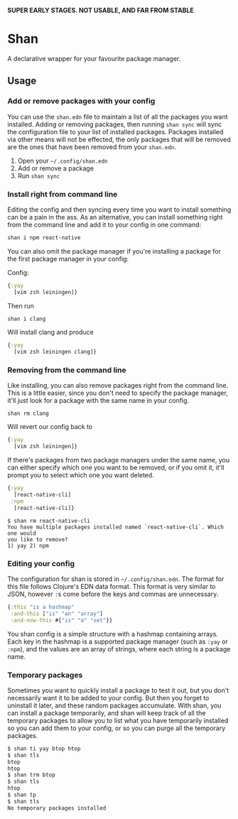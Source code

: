 **SUPER EARLY STAGES. NOT USABLE, AND FAR FROM STABLE**

# Shan

A declarative wrapper for your favourite package manager.

## Usage

### Add or remove packages with your config
You can use the `shan.edn` file to maintain a list of all the packages you want
installed. Adding or removing packages, then running `shan sync` will sync the 
configuration file to your list of installed packages. Packages installed via 
other means will not be effected, the only packages that will be removed are the
ones that have been removed from your `shan.edn`.

1. Open your `~/.config/shan.edn`
2. Add or remove a package 
3. Run `shan sync`

### Install right from command line
Editing the config and then syncing every time you want to install something can
be a pain in the ass. As an alternative, you can install something right from 
the command line and add it to your config in one command:

```sh
shan i npm react-native
```

You can also omit the package manager if you're installing a package for the 
first package manager in your config:

Config:
```clojure
{:yay
  [vim zsh leiningen]}
```
Then run 
```sh
shan i clang
```

Will install clang and produce
```clojure
{:yay
  [vim zsh leiningen clang]}
```

### Removing from the command line
Like installing, you can also remove packages right from the command line. This 
is a little easier, since you don't need to specify the package manager, it'll 
just look for a package with the same name in your config.

```
shan rm clang
```

Will revert our config back to
```clojure
{:yay
  [vim zsh leiningen]}
```

If there's packages from two package managers under the same name, you can 
either specify which one you want to be removed, or if you omit it, it'll prompt
you to select which one you want deleted.

```clojure
{:yay
  [react-native-cli]
 :npm
  [react-native-cli]}
```

```
$ shan rm react-native-cli
You have multiple packages installed named `react-native-cli`. Which one would
you like to remove?
1) yay 2) npm
```

### Editing your config
The configuration for shan is stored in `~/.config/shan.edn`. The format for this 
file follows Clojure's EDN data format. This format is very similar to JSON, 
however `:`s come before the keys and commas are unnecessary.

``` clojure
{:this "is a hashmap"
 :and-this ["is" "an" "array"]
 :and-now-this #{"is" "a" "set"}}
```

You shan config is a simple structure with a hashmap containing arrays. Each key 
in the hashmap is a supported package manager (such as `:yay` or `:npm`), and 
the values are an array of strings, where each string is a package name.

### Temporary packages
Sometimes you want to quickly install a package to test it out, but you don't 
necessarily want it to be added to your config. But then you forget to uninstall
it later, and these random packages accumulate. With shan, you can install a
package temporarily, and shan will keep track of all the temporary packages to
allow you to list what you have temporarily installed so you can add them to 
your config, or so you can purge all the temporary packages.

```sh
$ shan ti yay btop htop
$ shan tls
btop
htop
$ shan trm btop
$ shan tls
htop
$ shan tp
$ shan tls
No temporary packages installed
```



